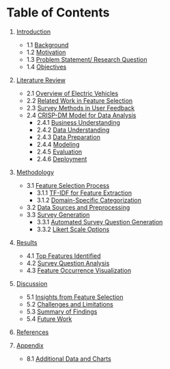 # Table of Contents

1. [Introduction](#introduction)
   - 1.1 [Background](#background)
   - 1.2 [Motivation](#motivation)
   - 1.3 [Problem Statement/ Research Question](#problem-statement)
   - 1.4 [Objectives](#objectives)

2. [Literature Review](#literature-review)
   - 2.1 [Overview of Electric Vehicles](#overview-of-electric-vehicles)
   - 2.2 [Related Work in Feature Selection](#related-work-in-feature-selection)
   - 2.3 [Survey Methods in User Feedback](#survey-methods-in-user-feedback)
   - 2.4 [CRISP-DM Model for Data Analysis](#crisp-dm-model-for-data-analysis)
      - 2.4.1 [Business Understanding](#business-understanding)
      - 2.4.2 [Data Understanding](#data-understanding)
      - 2.4.3 [Data Preparation](#data-preparation)
      - 2.4.4 [Modeling](#modeling)
      - 2.4.5 [Evaluation](#evaluation)
      - 2.4.6 [Deployment](#deployment)

3. [Methodology](#methodology)
   - 3.1 [Feature Selection Process](#feature-selection-process)
      - 3.1.1 [TF-IDF for Feature Extraction](#tf-idf-for-feature-extraction)
      - 3.1.2 [Domain-Specific Categorization](#domain-specific-categorization)
   - 3.2 [Data Sources and Preprocessing](#data-sources-and-preprocessing)
   - 3.3 [Survey Generation](#survey-generation)
      - 3.3.1 [Automated Survey Question Generation](#automated-survey-question-generation)
      - 3.3.2 [Likert Scale Options](#likert-scale-options)
   
4. [Results](#results)
   - 4.1 [Top Features Identified](#top-features-identified)
   - 4.2 [Survey Question Analysis](#survey-question-analysis)
   - 4.3 [Feature Occurrence Visualization](#feature-occurrence-visualization)

5. [Discussion](#discussion)
   - 5.1 [Insights from Feature Selection](#insights-from-feature-selection)
   - 5.2 [Challenges and Limitations](#challenges-and-limitations)
   - 5.3 [Summary of Findings](#summary-of-findings)
   - 5.4 [Future Work](#future-work)

7. [References](#references)

8. [Appendix](#appendix)
   - 8.1 [Additional Data and Charts](#additional-data-and-charts)
